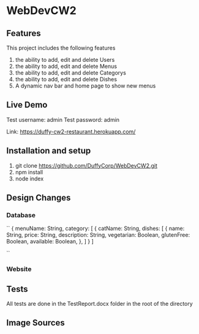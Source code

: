 # WebDevCW2

## Features

This project includes the following features

1. the ability to add, edit and delete Users
2. the ability to add, edit and delete Menus
3. the ability to add, edit and delete Categorys
4. the ability to add, edit and delete Dishes
5. A dynamic nav bar and home page to show new menus

## Live Demo

Test username: admin
Test password: admin

Link: <https://duffy-cw2-restaurant.herokuapp.com/>

## Installation and setup

1. git clone <https://github.com/DuffyCorp/WebDevCW2.git>
2. npm install
3. node index

## Design Changes

### Database

``
{
    menuName: String,
    category: [
        {
            catName: String,
            dishes: [
                {
                    name: String,
                    price: String,
                    description: String,
                    vegetarian: Boolean,
                    glutenFree: Boolean,
                    available: Boolean,
                },
            ]
        }
    ]

``

### Website

## Tests

All tests are done in the TestReport.docx folder in the root of the directory

## Image Sources
